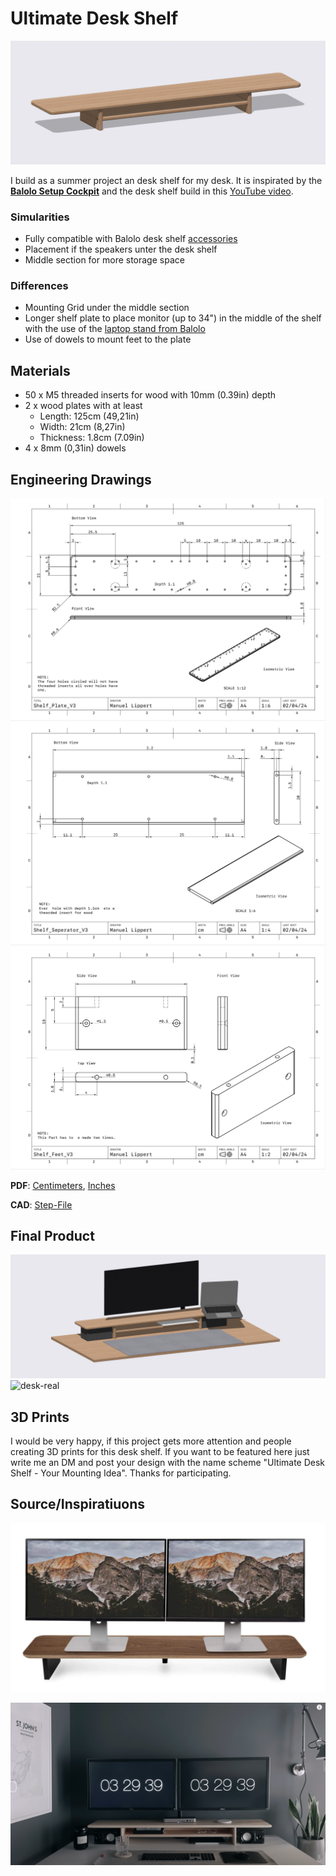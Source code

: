 # Ultimate Desk Shelf

![desk-shelf](/images/desk-shelf/Desk_Shelf_V3.png)

I build as a summer project an desk shelf for my desk. It is inspirated by the [**Balolo Setup Cockpit**](https://www.balolo.de/products/setup-cockpit-large) and the desk shelf build in this [YouTube video](https://www.youtube.com/watch?v=Od2um2CjXf8&pp=ygUOZGVzayBzaGVsZiBkaXk%3D).

### Simularities

- Fully compatible with Balolo desk shelf [accessories](https://www.balolo.de/collections/setup-cockpit-accessories) 
- Placement if the speakers unter the desk shelf
- Middle section for more storage space

### Differences
- Mounting Grid under the middle section
- Longer shelf plate to place monitor (up to 34") in the middle of the shelf with the use of the [laptop stand from Balolo](https://www.balolo.de/collections/setup-cockpit-accessories/products/laptop-riser)
- Use of dowels to mount feet to the plate

## Materials
- 50 x M5 threaded inserts for wood with 10mm (0.39in) depth
- 2 x wood plates with at least
    - Length: 125cm (49,21in)
    - Width: 21cm (8,27in)
    - Thickness: 1.8cm (7.09in)
- 4 x 8mm (0,31in) dowels

## Engineering Drawings

![shelf-plate](/drawing/centimeters/png/Shelf_Plate_V3_Centimeter.png)
![shelf-seperator](/drawing/centimeters/png/Shelf_Seperator_V3_Centimeter.png)
![shelf-feet](/drawing/centimeters/png/Shelf_Feet_V3_Centimeter.png)

**PDF**: [Centimeters](/drawing/centimeters/Desk_Shelf_Centimeter.pdf), [Inches](/drawing/inch/Desk_Shelf_Inch.pdf)

**CAD**: [Step-File](/cad/Desk_Shelf_V3.step)

## Final Product

![desk](/images/desk-shelf/Desk_V3.png)
![desk-real](/images/desk-shelf/Desk_Real.png)

## 3D Prints

I would be very happy, if this project gets more attention and people creating 3D prints for this desk shelf. If you want to be featured here just write me an DM and post your design with the name scheme "Ultimate Desk Shelf - Your Mounting Idea". Thanks for participating.

## Source/Inspiratiuons

[![balolo](/images/inspiration/balolo.png)](https://www.balolo.de/products/setup-cockpit-large) 

[![youtube](/images/inspiration/shelf-youtube.png)](https://www.youtube.com/watch?v=Od2um2CjXf8&pp=ygUOZGVzayBzaGVsZiBkaXk%3D)